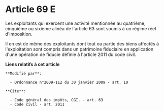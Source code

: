 # Article 69 E

Les exploitants qui exercent une activité mentionnée au quatrième, cinquième ou sixième alinéa de l'article 63 sont soumis à
un régime réel d'imposition. 

Il en est de même des exploitants dont tout ou partie des biens affectés à l'exploitation sont compris dans un patrimoine
fiduciaire en application d'une opération de fiducie définie à l'article 2011 du code civil.

**Liens relatifs à cet article**

	**Modifié par**:

	  - Ordonnance n°2009-112 du 30 janvier 2009 - art. 10

	**Cite**:

	  - Code général des impôts, CGI. - art. 63
	  - Code civil - art. 2011

